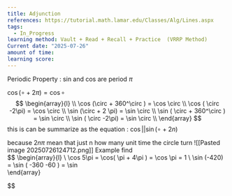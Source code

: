 ```yaml
---
title: Adjunction
references: https://tutorial.math.lamar.edu/Classes/Alg/Lines.aspx
tags:
  - In_Progress
learning method: Vault + Read + Recall + Practice  (VRRP Method)
Current date: "2025-07-26"
amount of time: 
learning score:
---
```

Periodic Property  : sin and cos are period $\pi$

$\cos( \circ  + 2\pi) =\cos \circ$ 
$$
\begin{array}{l} \\
\cos  (\circ + 360^\circ )  = \cos \circ  \\
\cos ( \circ -2\pi) =  \cos \circ   \\
\sin (\circ  + 2 \pi)  = \sin \circ  \\
\sin  ( \circ  +  360^\circ ) =  \sin \circ   \\
\sin ( \circ -2\pi) =  \sin  \circ   \\
\end{array}
$$
this is can be summarize as the equation :  $\cos||\sin(\circ +  2n)$

because $2n\pi$  mean that just n how many unit time the circle turn 
![[Pasted image 20250726124712.png]]
Example find  
$$
\begin{array}{l} \\
\cos 5\pi  =  \cos( \pi + 4\pi )  = \cos \pi  =  1   \\
\sin (-420) = \sin ( -360 -60 )  = \sin  
\end{array}

$$
